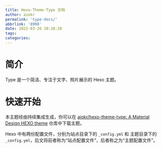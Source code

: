 ```yaml
---
title: Hexo-Theme-Type 文档
author: aiokr
permalink: 'type-docs/'
abbrlink: '8998'
date: 2022-03-26 10:28:28
tags:
categories:
---
```


# 简介

Type 是一个简洁、专注于文字、照片展示的 Hexo 主题。

# 快速开始

本主题经由持续集成生成，你可以在 [aiokr/hexo-theme-type: A Material Design HEXO theme](https://github.com/aiokr/hexo-theme-type) 仓库中下载主题。

Hexo 中有两份配置文件，分别为站点目录下的 ```_config.yml``` 和 主题目录下的 ```_config.yml```，后文将前者称为“站点配置文件”，后者称之为“主题配置文件”。

